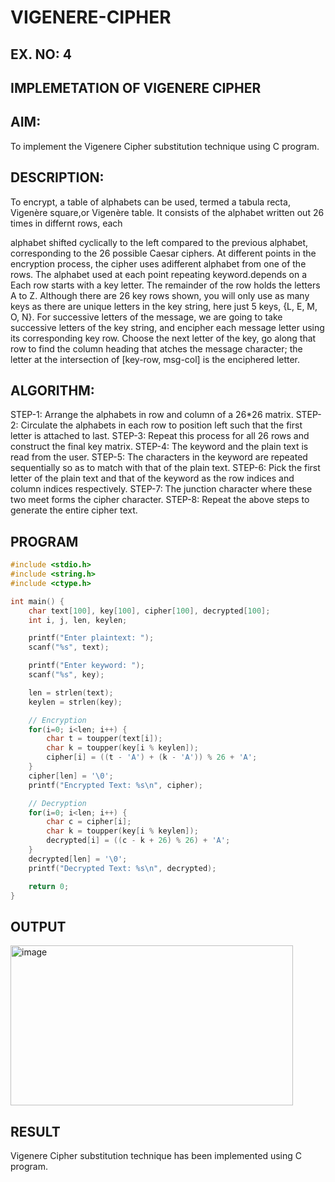 # VIGENERE-CIPHER
## EX. NO: 4
 

## IMPLEMETATION OF VIGENERE CIPHER
 

## AIM:

To implement the Vigenere Cipher substitution technique using C program.

## DESCRIPTION:

To encrypt, a table of alphabets can be used, termed a tabula recta, Vigenère square,or Vigenère table. It consists of the alphabet written out 26 times in differnt rows, each
 
alphabet shifted cyclically to the left compared to the previous alphabet, corresponding to the 26 possible Caesar ciphers. At different points in the encryption process, the cipher uses adifferent alphabet from one of the rows. The alphabet used at each point repeating keyword.depends on a Each row starts with a key letter. The remainder of the row holds the letters A to Z. Although there are 26 key rows shown, you will only use as many keys as there are unique letters in the key string, here just 5 keys, {L, E, M, O, N}. For successive letters of the message, we are going to take successive letters of the key string, and encipher each message letter using its corresponding key row. Choose the next letter of the key, go along that row to find the column heading that	atches the message character; the letter at the intersection of
[key-row, msg-col] is the enciphered letter.


## ALGORITHM:

STEP-1: Arrange the alphabets in row and column of a 26*26 matrix.
STEP-2: Circulate the alphabets in each row to position left such that the first letter is attached to last.
STEP-3: Repeat this process for all 26 rows and construct the final key matrix.
STEP-4: The keyword and the plain text is read from the user.
STEP-5: The characters in the keyword are repeated sequentially so as to match with that of the plain text.
STEP-6: Pick the first letter of the plain text and that of the keyword as the row indices and column indices respectively.
STEP-7: The junction character where these two meet forms the cipher character.
STEP-8: Repeat the above steps to generate the entire cipher text.


## PROGRAM

```c
#include <stdio.h>
#include <string.h>
#include <ctype.h>

int main() {
    char text[100], key[100], cipher[100], decrypted[100];
    int i, j, len, keylen;

    printf("Enter plaintext: ");
    scanf("%s", text);

    printf("Enter keyword: ");
    scanf("%s", key);

    len = strlen(text);
    keylen = strlen(key);

    // Encryption
    for(i=0; i<len; i++) {
        char t = toupper(text[i]);
        char k = toupper(key[i % keylen]);
        cipher[i] = ((t - 'A') + (k - 'A')) % 26 + 'A';
    }
    cipher[len] = '\0';
    printf("Encrypted Text: %s\n", cipher);

    // Decryption
    for(i=0; i<len; i++) {
        char c = cipher[i];
        char k = toupper(key[i % keylen]);
        decrypted[i] = ((c - k + 26) % 26) + 'A';
    }
    decrypted[len] = '\0';
    printf("Decrypted Text: %s\n", decrypted);

    return 0;
}
```

## OUTPUT

<img width="452" height="256" alt="image" src="https://github.com/user-attachments/assets/ae0e2970-f99f-46dc-92b6-a25998d538bb" />


## RESULT
Vigenere Cipher substitution technique has been implemented using C program.
